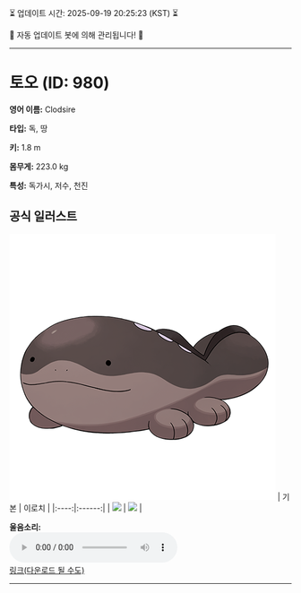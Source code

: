 
⏳ 업데이트 시간: 2025-09-19 20:25:23 (KST) ⏳

🤖 자동 업데이트 봇에 의해 관리됩니다! 🤖

---

# 토오 (ID: 980)
**영어 이름:** Clodsire

**타입:** 독, 땅

**키:** 1.8 m

**몸무게:** 223.0 kg

**특성:** 독가시, 저수, 천진

## 공식 일러스트
![](https://raw.githubusercontent.com/PokeAPI/sprites/master/sprites/pokemon/other/official-artwork/980.png)
| 기본 | 이로치 |
|:----:|:------:|
| <img src="http://play.pokemonshowdown.com/sprites/ani/clodsire.gif" width="200"> | <img src="http://play.pokemonshowdown.com/sprites/ani-shiny/clodsire.gif" width="200"> |

**울음소리:**<br><audio controls src="https://raw.githubusercontent.com/PokeAPI/cries/main/cries/pokemon/latest/980.ogg"></audio><br> [링크(다운로드 될 수도)](https://raw.githubusercontent.com/PokeAPI/cries/main/cries/pokemon/latest/980.ogg)


---
